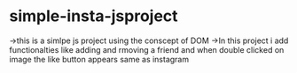 # simple-insta-jsproject
->this is a simlpe js project using the conscept of DOM
->In this project i add functionalties like adding and rmoving a friend and when double clicked on image the like button appears same as instagram
